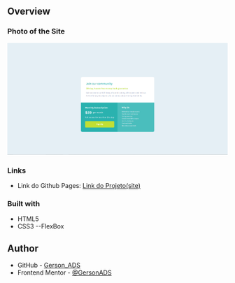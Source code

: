 ## Overview

### Photo of the Site

![](./screenshot.png)


### Links

- Link do Github Pages: [Link do Projeto(site)](https://github.com/GersonADS/Single-price-grid-component-master/)


### Built with

- HTML5
- CSS3
--FlexBox

## Author

- GitHub - [Gerson_ADS](https://github.com/GersonADS)
- Frontend Mentor - [@GersonADS](https://www.frontendmentor.io/profile/GersonADS)

